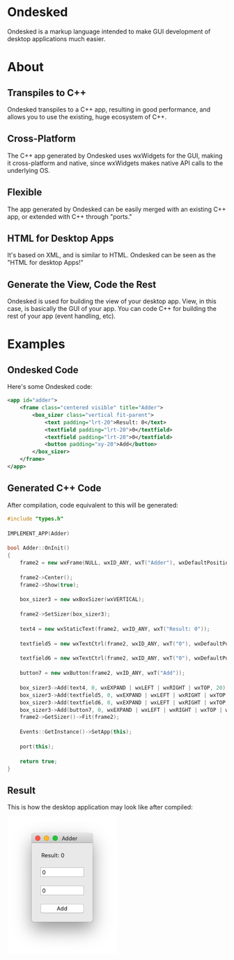 # Ondesked

Ondesked is a markup language intended to make GUI development of desktop applications much easier.

# About

## Transpiles to C++

Ondesked transpiles to a C++ app, resulting in good performance, and allows you to use the existing, huge ecosystem of C++.

## Cross-Platform

The C++ app generated by Ondesked uses wxWidgets for the GUI, making it cross-platform and native, since wxWidgets makes native API calls to the underlying OS.

## Flexible

The app generated by Ondesked can be easily merged with an existing C++ app, or extended with C++ through "ports."

## HTML for Desktop Apps

It's based on XML, and is similar to HTML. Ondesked can be seen as the "HTML for desktop Apps!"

## Generate the View, Code the Rest

Ondesked is used for building the view of your desktop app. View, in this case, is basically the GUI of your app. You can code C++ for building the rest of your app (event handling, etc).

# Examples

## Ondesked Code

Here's some Ondesked code:

```xml
<app id="adder">
    <frame class="centered visible" title="Adder">
        <box_sizer class="vertical fit-parent">
            <text padding="lrt-20">Result: 0</text>
            <textfield padding="lrt-20">0</textfield>
            <textfield padding="lrt-20">0</textfield>
            <button padding="xy-20">Add</button>
        </box_sizer>
    </frame>
</app>
```

## Generated C++ Code

After compilation, code equivalent to this will be generated:

```cpp
#include "types.h"

IMPLEMENT_APP(Adder)

bool Adder::OnInit()
{
    frame2 = new wxFrame(NULL, wxID_ANY, wxT("Adder"), wxDefaultPosition, wxDefaultSize);

    frame2->Center();
    frame2->Show(true);

    box_sizer3 = new wxBoxSizer(wxVERTICAL);

    frame2->SetSizer(box_sizer3);

    text4 = new wxStaticText(frame2, wxID_ANY, wxT("Result: 0"));

    textfield5 = new wxTextCtrl(frame2, wxID_ANY, wxT("0"), wxDefaultPosition, wxDefaultSize, wxTE_PROCESS_ENTER);

    textfield6 = new wxTextCtrl(frame2, wxID_ANY, wxT("0"), wxDefaultPosition, wxDefaultSize, wxTE_PROCESS_ENTER);

    button7 = new wxButton(frame2, wxID_ANY, wxT("Add"));

    box_sizer3->Add(text4, 0, wxEXPAND | wxLEFT | wxRIGHT | wxTOP, 20);
    box_sizer3->Add(textfield5, 0, wxEXPAND | wxLEFT | wxRIGHT | wxTOP, 20);
    box_sizer3->Add(textfield6, 0, wxEXPAND | wxLEFT | wxRIGHT | wxTOP, 20);
    box_sizer3->Add(button7, 0, wxEXPAND | wxLEFT | wxRIGHT | wxTOP | wxBOTTOM, 20);
    frame2->GetSizer()->Fit(frame2);

    Events::GetInstance()->SetApp(this);

    port(this);

    return true;
}
```

## Result

This is how the desktop application may look like after compiled:

<img src="docs/images/result.png"/>